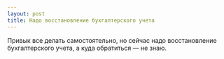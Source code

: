 ```yaml
---
layout: post 
title: Надо восстановление бухгалтерского учета 
--- 
```

Привык все делать самостоятельно, но сейчас надо восстановление бухгалтерского учета, а куда обратиться — не знаю.
